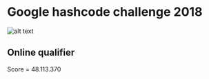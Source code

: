 # Google hashcode challenge 2018 

![alt text](https://storage.googleapis.com/gweb-uniblog-publish-prod/images/hashcode_hero.max-1000x1000.png "Hash Code Logo")

## Online qualifier

Score = 48.113.370